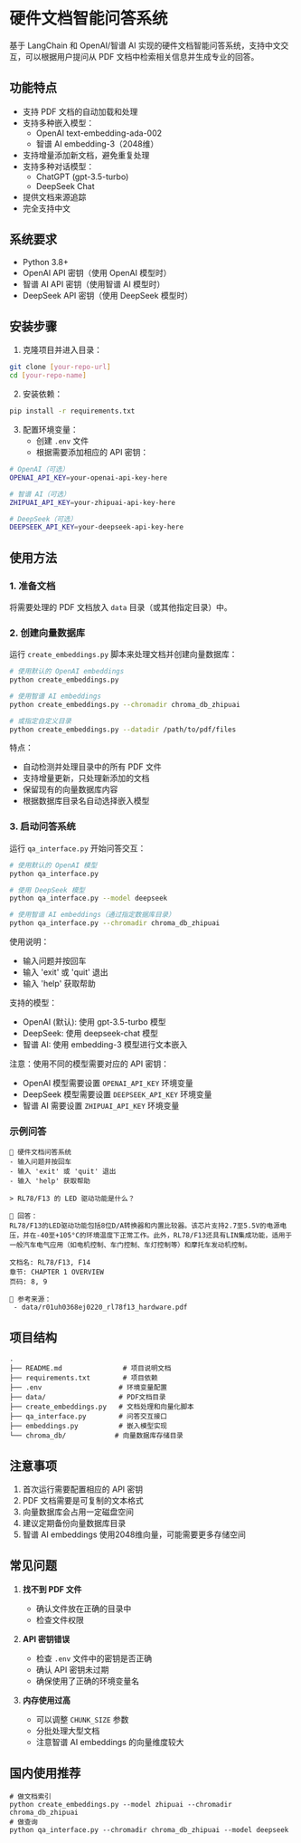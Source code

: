 # 硬件文档智能问答系统

基于 LangChain 和 OpenAI/智谱 AI 实现的硬件文档智能问答系统，支持中文交互，可以根据用户提问从 PDF 文档中检索相关信息并生成专业的回答。

## 功能特点

- 支持 PDF 文档的自动加载和处理
- 支持多种嵌入模型：
  - OpenAI text-embedding-ada-002
  - 智谱 AI embedding-3（2048维）
- 支持增量添加新文档，避免重复处理
- 支持多种对话模型：
  - ChatGPT (gpt-3.5-turbo)
  - DeepSeek Chat
- 提供文档来源追踪
- 完全支持中文

## 系统要求

- Python 3.8+
- OpenAI API 密钥（使用 OpenAI 模型时）
- 智谱 AI API 密钥（使用智谱 AI 模型时）
- DeepSeek API 密钥（使用 DeepSeek 模型时）

## 安装步骤

1. 克隆项目并进入目录：
```bash
git clone [your-repo-url]
cd [your-repo-name]
```

2. 安装依赖：
```bash
pip install -r requirements.txt
```

3. 配置环境变量：
   - 创建 `.env` 文件
   - 根据需要添加相应的 API 密钥：
```bash
# OpenAI（可选）
OPENAI_API_KEY=your-openai-api-key-here

# 智谱 AI（可选）
ZHIPUAI_API_KEY=your-zhipuai-api-key-here

# DeepSeek（可选）
DEEPSEEK_API_KEY=your-deepseek-api-key-here
```

## 使用方法

### 1. 准备文档

将需要处理的 PDF 文档放入 `data` 目录（或其他指定目录）中。

### 2. 创建向量数据库

运行 `create_embeddings.py` 脚本来处理文档并创建向量数据库：

```bash
# 使用默认的 OpenAI embeddings
python create_embeddings.py

# 使用智谱 AI embeddings
python create_embeddings.py --chromadir chroma_db_zhipuai

# 或指定自定义目录
python create_embeddings.py --datadir /path/to/pdf/files
```

特点：
- 自动检测并处理目录中的所有 PDF 文件
- 支持增量更新，只处理新添加的文档
- 保留现有的向量数据库内容
- 根据数据库目录名自动选择嵌入模型

### 3. 启动问答系统

运行 `qa_interface.py` 开始问答交互：

```bash
# 使用默认的 OpenAI 模型
python qa_interface.py

# 使用 DeepSeek 模型
python qa_interface.py --model deepseek

# 使用智谱 AI embeddings（通过指定数据库目录）
python qa_interface.py --chromadir chroma_db_zhipuai
```

使用说明：
- 输入问题并按回车
- 输入 'exit' 或 'quit' 退出
- 输入 'help' 获取帮助

支持的模型：
- OpenAI (默认): 使用 gpt-3.5-turbo 模型
- DeepSeek: 使用 deepseek-chat 模型
- 智谱 AI: 使用 embedding-3 模型进行文本嵌入

注意：使用不同的模型需要对应的 API 密钥：
- OpenAI 模型需要设置 `OPENAI_API_KEY` 环境变量
- DeepSeek 模型需要设置 `DEEPSEEK_API_KEY` 环境变量
- 智谱 AI 需要设置 `ZHIPUAI_API_KEY` 环境变量

### 示例问答

```
🤖 硬件文档问答系统
- 输入问题并按回车
- 输入 'exit' 或 'quit' 退出
- 输入 'help' 获取帮助

> RL78/F13 的 LED 驱动功能是什么？

🧠 回答：
RL78/F13的LED驱动功能包括8位D/A转换器和内置比较器。该芯片支持2.7至5.5V的电源电压，并在-40至+105°C的环境温度下正常工作。此外，RL78/F13还具有LIN集成功能，适用于一般汽车电气应用（如电机控制、车门控制、车灯控制等）和摩托车发动机控制。

文档名: RL78/F13, F14
章节: CHAPTER 1 OVERVIEW
页码: 8, 9

📄 参考来源：
 - data/r01uh0368ej0220_rl78f13_hardware.pdf
```

## 项目结构

```
.
├── README.md               # 项目说明文档
├── requirements.txt        # 项目依赖
├── .env                   # 环境变量配置
├── data/                  # PDF文档目录
├── create_embeddings.py   # 文档处理和向量化脚本
├── qa_interface.py        # 问答交互接口
├── embeddings.py          # 嵌入模型实现
└── chroma_db/            # 向量数据库存储目录
```

## 注意事项

1. 首次运行需要配置相应的 API 密钥
2. PDF 文档需要是可复制的文本格式
3. 向量数据库会占用一定磁盘空间
4. 建议定期备份向量数据库目录
5. 智谱 AI embeddings 使用2048维向量，可能需要更多存储空间

## 常见问题

1. **找不到 PDF 文件**
   - 确认文件放在正确的目录中
   - 检查文件权限

2. **API 密钥错误**
   - 检查 `.env` 文件中的密钥是否正确
   - 确认 API 密钥未过期
   - 确保使用了正确的环境变量名

3. **内存使用过高**
   - 可以调整 `CHUNK_SIZE` 参数
   - 分批处理大型文档
   - 注意智谱 AI embeddings 的向量维度较大

## 国内使用推荐

```shell
# 做文档索引
python create_embeddings.py --model zhipuai --chromadir chroma_db_zhipuai
# 做查询
python qa_interface.py --chromadir chroma_db_zhipuai --model deepseek
```

